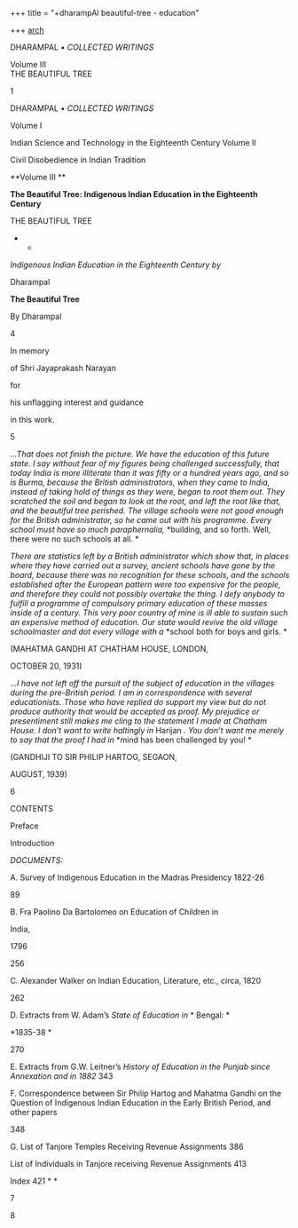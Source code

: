 +++
title = "+dharampAl beautiful-tree - education"

+++
[arch](https://archive.org/details/TheBeautifulTree-Dharampal)

DHARAMPAL • *COLLECTED WRITINGS* 



Volume III  
THE BEAUTIFUL TREE 





1

DHARAMPAL • *COLLECTED WRITINGS* 

Volume I 

Indian Science and Technology in the Eighteenth Century Volume II 

Civil Disobedience in Indian Tradition 

**Volume III **

**The Beautiful Tree: Indigenous Indian Education** **in the Eighteenth Century** 



THE BEAUTIFUL TREE 

* *

*Indigenous Indian Education in the Eighteenth Century* *by* 

Dharampal 



**The Beautiful Tree** 

By Dharampal 









4

In memory 

of Shri Jayaprakash Narayan 

for 

his unflagging interest and guidance 

in this work. 



5

*...That does not finish the picture. We have the education of this* *future state. I say without fear of my figures being challenged* *successfully, that today India is more illiterate than it was fifty or* *a hundred years ago, and so is Burma, because the British* *administrators, when they came to India, instead of taking hold of* *things as they were, began to root them out. They scratched the* *soil and began to look at the root, and left the root like that, and* *the beautiful tree perished. The village schools were not good* *enough for the British administrator, so he came out with his* *programme. Every school must have so much paraphernalia,* *building, and so forth. Well, there were no such schools at all. *

*There are statistics left by a British administrator which show* *that, in places where they have carried out a survey, ancient* *schools have gone by the board, because there was no recognition* *for these schools, and the schools established after the European* *pattern were too expensive for the people, and therefore they* *could not possibly overtake the thing. I defy anybody to fulfill a* *programme of compulsory primary education of these masses* *inside of a century. This very poor country of mine is ill able to* *sustain such an expensive method of education. Our state would* *revive the old village schoolmaster and dot every village with a* *school both for boys and girls. * 

\(MAHATMA GANDHI AT CHATHAM HOUSE, LONDON, 

OCTOBER 20, 1931\) 

*...I have not left off the pursuit of the subject of education in the* *villages during the pre-British period. I am in correspondence with* *several educationists. Those who have replied do support my view* *but do not produce authority that would be accepted as proof. My* *prejudice or presentiment still makes me cling to the statement I* *made at Chatham House. I don’t want to write haltingly in* Harijan *. You don’t want me merely to say that the proof I had in* *mind has been challenged by you\! * 

\(GANDHIJI TO SIR PHILIP HARTOG, SEGAON, 

AUGUST, 1939\) 



6

CONTENTS 

Preface 

Introduction 

*DOCUMENTS:* 

A. Survey of Indigenous Education in the Madras Presidency 1822-26 

89 

B. Fra Paolino Da Bartolomeo on Education of Children in 

India, 

1796 

256 

C. Alexander Walker on Indian Education, Literature, etc., circa, 1820 

262 

D. Extracts from W. Adam’s *State of Education in* * Bengal: *

*1835-38 *

270 

E. Extracts from G.W. Leitner’s *History of Education in* *the Punjab since Annexation and in 1882* 343 

F. Correspondence between Sir Philip Hartog and Mahatma Gandhi on the Question of Indigenous Indian Education in the Early British Period, and other papers 

348 

G. List of Tanjore Temples Receiving Revenue Assignments 386 



List of Individuals in Tanjore receiving Revenue Assignments 413 

Index 421 * *





7



8
